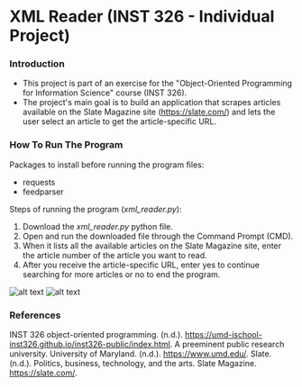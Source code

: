 # XML Reader (INST 326 - Individual Project)

### Introduction
- This project is part of an exercise for the "Object-Oriented Programming for Information Science" course (INST 326).
- The project's main goal is to build an application that scrapes articles available on the Slate Magazine site (https://slate.com/) and lets the user select an article to get the article-specific URL.

### How To Run The Program

Packages to install before running the program files:
- requests
- feedparser

Steps of running the program (_xml_reader.py_):
1. Download the _xml_reader.py_ python file. 
2. Open and run the downloaded file through the Command Prompt (CMD).
3. When it lists all the available articles on the Slate Magazine site, enter the article number of the article you want to read.
4. After you receive the article-specific URL, enter yes to continue searching for more articles or no to end the program.


![alt text](https://pbs.twimg.com/profile_images/998978256077402112/OMvHnltG_400x400.jpg) ![alt text](https://slate.com/media/sites/slate-com/icon.400x400.png)

### References

INST 326 object-oriented programming. (n.d.). https://umd-ischool-inst326.github.io/inst326-public/index.html. 
A preeminent public research university. University of Maryland. (n.d.). https://www.umd.edu/. 
Slate. (n.d.). Politics, business, technology, and the arts. Slate Magazine. https://slate.com/. 
